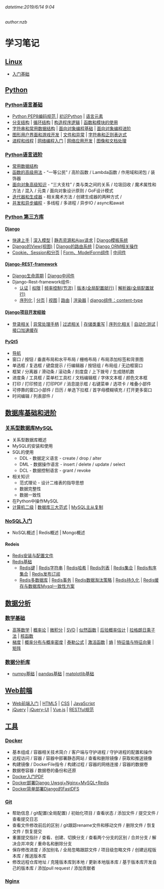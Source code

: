 ###### datetime:2019/6/14 9:04
###### author:nzb

# 学习笔记

## [Linux](./Linux)

- [入门基础](./Linux/基础/Linux.html)

## [Python](./Python)

### [Python语言基础](./Python/Python语言基础/)

- [Python PEP8编码规范 ](./Python/PEP8.md) 
| [初识Python](./Python/Python语言基础/00-初识Python.md)
| [语言元素](./Python/Python语言基础/01-语言元素.md)
- [分支结构](./Python/Python语言基础/02-分支结构.md)
| [循环结构](./Python/Python语言基础/03-循环结构.md)
| [构造程序逻辑](./Python/Python语言基础/04-练习.md)
| [函数和模块的使用](./Python/Python语言基础/05-函数和模块的使用.md)
- [字符串和常用数据结构](./Python/Python语言基础/06-字符串和常用数据结构.md)
| [面向对象编程基础](./Python/Python语言基础/07-面向对象编程基础.md)
| [面向对象编程进阶](./Python/Python语言基础/08-面向对象编程进阶.md)
- [图形用户界面和游戏开发](./Python/Python语言基础/09-图形用户界面和游戏开发.md)
| [文件和异常](./Python/Python语言基础/10-文件和异常.md)
| [字符串和正则表达式](./Python/Python语言基础/11-字符串和正则表达式.md)
- [进程和线程](./Python/Python语言基础/12-进程和线程.md)
| [网络编程入门](./Python/Python语言基础/13-网络编程入门.md)
| [网络应用开发](./Python/Python语言基础/14-网络应用开发.md)
| [图像和文档处理](./Python/Python语言基础/15-图像和办公文档处理.md)

### [Python语言进阶 ](./Python/Python语言进阶)

- [常用数据结构](./Python/Python语言进阶/01-常用数据结构和算法.md)
- [函数的高级用法](./Python/Python语言进阶/02-函数的高级用法.md) - “一等公民” / 高阶函数 / Lambda函数 / 作用域和闭包 / 装饰器
- [面向对象高级知识](./Python/Python语言进阶/03-面向对象高级知识.md) - “三大支柱” / 类与类之间的关系 / 垃圾回收 / 魔术属性和方法 / 混入 / 元类 / 面向对象设计原则 / GoF设计模式
- [迭代器和生成器](./Python/Python语言进阶/04-迭代器和生成器.md) - 相关魔术方法 / 创建生成器的两种方式 / 
- [并发和异步编程](./Python/Python语言进阶/05-并发和异步编程.md) - 多线程 / 多进程 / 异步IO / async和await

### [Python 第三方库](./Python/第三方库)

#### [Django](./Python/第三方库/Django)

- [快速上手](./Python/第三方库/Django/01-快速上手.md)
| [深入模型](./Python/第三方库/Django/02-深入模型.md)
| [静态资源和Ajax请求](./Python/第三方库/Django/03-静态资源和Ajax请求.md)
| [Django模板系统](./Python/第三方库/Django/04-Django模板系统.md)
- [Django的View(视图)](./Python/第三方库/Django/05-Django的View.md)
| [Django的路由系统](./Python/第三方库/Django/06-Django的路由系统.md)
| [Django ORM相关操作](./Python/第三方库/Django/07-Django-ORM相关操作.md)
- [Cookie、Session和分页](./Python/第三方库/Django/08-Cookie、Session和分页.md)
| [Form、ModelForm组件](./Python/第三方库/Django/09-Form和ModelForm组件.md)
| [中间件](./Python/第三方库/Django/10-中间件.md)

#### [Django-REST-framework](./Python/第三方库/Django/Django-REST-framework.md)

- [Django生命周期](./Python/第三方库/Django/Django-REST-framework.md#Django生命周期:(rest_framework))
| [Django中间件](./Python/第三方库/Django/Django-REST-framework.md#中间件)
- Django-Rest-framework组件:
    - [认证](./Python/第三方库/Django/Django-REST-framework.md#一认证)
    | [权限](./Python/第三方库/Django/Django-REST-framework.md#二权限)
    | [频率控制(节流)](./Python/第三方库/Django/Django-REST-framework.md#三频率控制节流)
    | [版本(全局配置就行)](./Python/第三方库/Django/Django-REST-framework.md#四版本全局配置就行)
    | [解析器(全局配置就行)](./Python/第三方库/Django/Django-REST-framework.md#五解析器全局配置就行)
    - [序列化](./Python/第三方库/Django/Django-REST-framework.md#六序列化)
    | [分页](./Python/第三方库/Django/Django-REST-framework.md#七分页)
    | [视图](./Python/第三方库/Django/Django-REST-framework.md#八视图)
    | [路由](./Python/第三方库/Django/Django-REST-framework.md#九路由)
    | [渲染器](./Python/第三方库/Django/Django-REST-framework.md#十渲染器)
    | [django组件：content-type](./Python/第三方库/Django/Django-REST-framework.md#十一django组件content_type)
      

#### [Django项目开发经验](./Python/第三方库/Django/Django开发经验)

- [登录相关](./Python/第三方库/Django/Django开发经验/02-Django-restframework登录相关.md)
| [异常处理手柄](./Python/第三方库/Django/Django开发经验/01-Django-restframework重写异常处理手柄.md)
| [过滤相关](./Python/第三方库/Django/Django开发经验/03-Django-restframework过滤类相关.md)
| [存储类重写](./Python/第三方库/Django/Django开发经验/04-Django-Fastdfs重写存储类.md)
| [序列化相关](./Python/第三方库/Django/Django开发经验/05-Django-restframework序列化相关.md)
| [自动化测试](./Python/第三方库/Django/Django开发经验/06-api接口自动化测试.md)
| [接口加速缓存](./Python/第三方库/Django/Django开发经验/07-为接口加速加缓存.md)

#### [PyQt5](./Python/第三方库/PyQt5)
- [导航](./Python/第三方库/PyQt5/README.md)
- 窗口 / 按钮 / 垂直布局和水平布局 / 栅格布局 / 布局添加标签和背景图
- 单选框 / 复选框 / 键盘提示 / 行编辑器 / 按钮组 / 布局组 / 无边框窗口
-  框架 / 分离器 / 滑动条 / 滚动条 / 刻度盘 / 上下拨号 / 生成随机数 
- 进度条 / 工具框 / 菜单栏工具栏 / 文档编辑框 / 字体文本框 / 颜色文本框
- 打印 / 打印预览 / 打印PDF / 消息提示框 / 右键菜单 / 选项卡 / 堆叠小部件
- 可停靠的窗口小部件 / 日历 / 单选下拉框 / 首字母模糊填充 / 打开更多窗口
- 时间编辑 / 列表部件 / 

## [数据库基础和进阶](./Database)

### [关系型数据库MySQL](./Database/MySQL)
  - 关系型数据库概述
  - MySQL的安装和使用
  - SQL的使用
    - DDL - 数据定义语言 - create / drop / alter
    - DML - 数据操作语言 - insert / delete / update / select
    - DCL - 数据控制语言 - grant / revoke
  - 相关知识
    - 范式理论 - 设计二维表的指导思想
    - 数据完整性
    - 数据一致性
  - 在Python中操作MySQL
  - [计算机二级](./Database/MySQL/计算机二级MySQL.md)
  | [数据库三大范式](./Database/MySQL/数据库三大范式.md)
  | [MySQL主从复制](./Database/MySQL/主从复制.md)
  

### [NoSQL入门](./Day36-40/39.NoSQL入门.md)
  - NoSQL概述
  | Redis概述
  | Mongo概述

#### Redeis
  - [Redis安装与配置文件](./Database/NoSQL/02-Redis安装与配置文件.md)
  - [Redis基础](./Database/NoSQL/03-Redis基础.md)
    - [Redis键](./Database/NoSQL/03-Redis基础.md#redis键key) 
    | [Redis字符串](./Database/NoSQL/03-Redis基础.md#redis-字符串string) 
    | [Redis哈希](./Database/NoSQL/03-Redis基础.md#redis-哈希hash)
    | [Redis列表](./Database/NoSQL/03-Redis基础.md#redis-列表list)
    | [Redis集合](./Database/NoSQL/03-Redis基础.md#redis-集合set)
    | [Redis有序集合](./Database/NoSQL/03-Redis基础.md#redis-有序集合sorted-set)
    | [Redis发布订阅](./Database/NoSQL/03-Redis基础.md#redis-发布订阅)
    - [Redis多数据库](./Database/NoSQL/03-Redis基础.md#redis多数据库)
    | [Redis事务](./Database/NoSQL/03-Redis基础.md#redis-事务)
    | [Redis数据淘汰策略](./Database/NoSQL/03-Redis基础.md#redis数据淘汰策略redisconf)
    | [Redis持久化](./Database/NoSQL/03-Redis基础.md#redis持久化)
    | [Redis缓存与数据库Mysql一致性方案](./Database/NoSQL/03-Redis基础.md#redis缓存与数据库mysql一致性方案)

## [数据分析](./MachineLearning/)

### [数学基础](./MachineLearning/数学基础)
    
- [高等数学](./MachineLearning/数学基础/高等数学.pdf)
| [概率论](./MachineLearning/数学基础/概率论.pdf)
| [微积分](./MachineLearning/数学基础/微积分.pdf)
| [SVD](./MachineLearning/数学基础/SVD.pdf)
| [似然函数](./MachineLearning/数学基础/似然函数.pdf)
| [后验概率估计](./MachineLearning/数学基础/后验概率估计.pdf)
| [拉格朗日乘子法](./MachineLearning/数学基础/拉格朗日乘子法.pdf)
| [核函数](./MachineLearning/数学基础/核函数.pdf)
- [梯度](./MachineLearning/数学基础/梯度.pdf)
| [概率分布与概率密度](./MachineLearning/数学基础/概率分布与概率密度.pdf)
| [泰勒公式](./MachineLearning/数学基础/泰勒公式.pdf)
| [激活函数](./MachineLearning/数学基础/激活函数.pdf)
| [熵](./MachineLearning/数学基础/熵.pdf)
| [特征值与特征向量](./MachineLearning/数学基础/特征值与特征向量.pdf)
| [矩阵](./MachineLearning/数学基础/矩阵.pdf)

### [数据分析库](./MachineLearning/MatplotlibNumpyPandas)
    
- [numpy基础](./MachineLearning/MatplotlibNumpyPandas/numpy基础.md)
| [pandas基础](./MachineLearning/MatplotlibNumpyPandas/Pandas快速入门.md)
| [matplotlib基础](./MachineLearning/MatplotlibNumpyPandas/matplotlib基础.md)

## [Web前端](./Web/)

- [Web前端入门](./Web/Web前端概述.md)
| [HTML5](./Web/HTML5)
| [CSS](./Web/CSS)
| [JavaScript](./Web/JavaScript)
- [jQuery](./Web/JavaScript/框架)
| [jQuery-UI](./Web/JavaScript/框架/jQuery-UI.md)
| [Vue.js](./Web/JavaScript/框架)
| [RESTful规范](./Web/RESTful.md)

## [工具](./Utils/)

### [Docker](./Utils/docker/Docker.md)

- 基本组成 / 容器相关技术简介 / 客户端与守护进程 / 守护进程的配置和操作
- 远程访问 / 容器 / 容器中部署静态网站 / 查看和删除镜像 / 获取和推送镜像
- 构建镜像 / DockerFile指令 / 构建过程 / 容器的网络连接 / 容器的数据卷
- 数据卷容器 / 数据卷的备份和还原
- [Docker入门PDF](./Utils/docker/Docker入门教程.pdf)
- [Docker部署Django Uwsgi+Nginx+MySQL+Redis](./Utils/docker/django_demo_docker/README.md)
- [Docker简单部署Django的FastDFS](./Utils/docker/FastDFS.md)

### [Git](./Utils/Git基本命令.md)

- 帮助信息 / git配置(全局配置) / 初始化项目 / 查看状态 / 添加文件 / 提交文件 / 查看提交日志
- 查看文件修改前后的区别 / git跟踪rename文件和移动文件 / 删除文件 / 恢复文件 / 恢复提交 
- 重置提交指针 / 查看、创建、切换分支 / 查看两个分支的区别 / 合并分支 / 解决合并冲突 / 重命名和删除分支
- 保存修改进度 / 添加别名 / 全局忽略跟踪文件 / 项目级忽略文件 / 创建远程版本库 / 推送版本库
- 修改远程仓库地址 / 克隆版本库到本地 / 更新本地版本库 / 基于版本库开发自己的版本库 / 添加pull request / 添加贡献者

### [Nginx](./Utils/Nginx.md)
